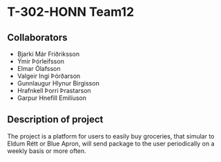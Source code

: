 # T-302-HONN Team12

## Collaborators

- Bjarki Már Friðriksson
- Ýmir Þórleifsson 
- Elmar Ólafsson 
- Valgeir Ingi Þórðarson 
- Gunnlaugur Hlynur Birgisson 
- Hrafnkell Þorri Þrastarson 
- Garpur Hnefill Emilíuson

## Description of project

The project is a platform for users to easily buy groceries, that simular to Eldum Rétt or Blue Apron, will send package to the user periodically on a weekly basis or more often.